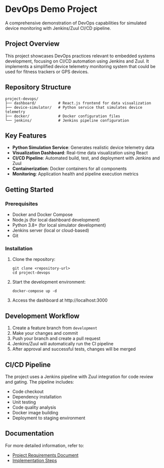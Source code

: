 # DevOps Demo Project

A comprehensive demonstration of DevOps capabilities for simulated device monitoring with Jenkins/Zuul CI/CD pipeline.

## Project Overview

This project showcases DevOps practices relevant to embedded systems development, focusing on CI/CD automation using Jenkins and Zuul. It implements a simplified device telemetry monitoring system that could be used for fitness trackers or GPS devices.

## Repository Structure

```
project-devops/
├── dashboard/          # React.js frontend for data visualization
├── device-simulator/   # Python service that simulates device telemetry
├── docker/             # Docker configuration files
└── jenkins/            # Jenkins pipeline configuration
```

## Key Features

- **Python Simulation Service**: Generates realistic device telemetry data
- **Visualization Dashboard**: Real-time data visualization using React
- **CI/CD Pipeline**: Automated build, test, and deployment with Jenkins and Zuul
- **Containerization**: Docker containers for all components
- **Monitoring**: Application health and pipeline execution metrics

## Getting Started

### Prerequisites

- Docker and Docker Compose
- Node.js (for local dashboard development)
- Python 3.8+ (for local simulator development)
- Jenkins server (local or cloud-based)
- Git

### Installation

1. Clone the repository:
   ```
   git clone <repository-url>
   cd project-devops
   ```

2. Start the development environment:
   ```
   docker-compose up -d
   ```

3. Access the dashboard at http://localhost:3000

## Development Workflow

1. Create a feature branch from `development`
2. Make your changes and commit
3. Push your branch and create a pull request
4. Jenkins/Zuul will automatically run the CI pipeline
5. After approval and successful tests, changes will be merged

## CI/CD Pipeline

The project uses a Jenkins pipeline with Zuul integration for code review and gating. The pipeline includes:

- Code checkout
- Dependency installation
- Unit testing
- Code quality analysis
- Docker image building
- Deployment to staging environment

## Documentation

For more detailed information, refer to:

- [Project Requirements Document](./PRD.md)
- [Implementation Steps](./steps.md)


